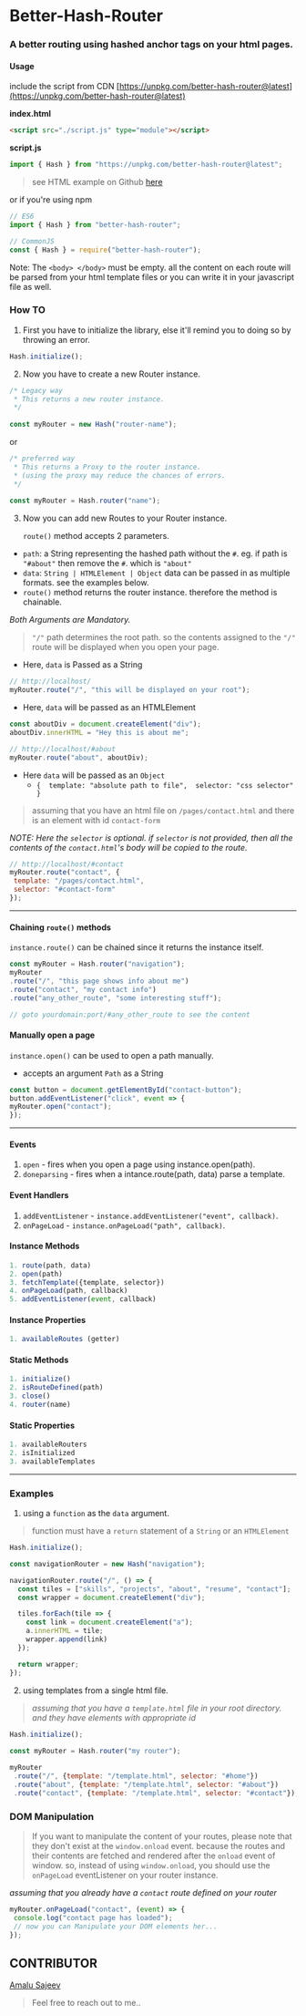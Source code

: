 # Better-Hash-Router
### A better routing using hashed anchor tags on your html pages.

#### Usage

include the script from CDN [https://unpkg.com/better-hash-router@latest](https://unpkg.com/better-hash-router@latest)

**index.html**
```html
<script src="./script.js" type="module"></script>
```
**script.js**
```javascript
import { Hash } from "https://unpkg.com/better-hash-router@latest";
```
> see HTML example on Github [here](https://github.com/amalu-sajeev-me/Better-Hash-Router/tree/main/examples)

or if you're using npm

```javascript
// ES6
import { Hash } from "better-hash-router";

// CommonJS
const { Hash } = require("better-hash-router");
```
 Note: The ``<body> </body>`` must be empty. all the content on each route will be parsed from your html template files or you can write it in your javascript file as well.

### How TO

1. First you have to initialize the library, else it'll remind you to doing so by throwing an error. 

```javascript
Hash.initialize();
```
2. Now you have to create a new Router instance.
```javascript
/* Legacy way
 * This returns a new router instance. 
 */
 
const myRouter = new Hash("router-name");
```
or
```javascript
/* preferred way
 * This returns a Proxy to the router instance. 
 * (using the proxy may reduce the chances of errors.
 */ 
 
const myRouter = Hash.router("name");
```
3. Now you can add new Routes to your Router instance.

   ``route()`` method accepts 2 parameters. 
  * ``path``: a String representing the hashed path without the ``#``. 
     eg. if path is ``"#about"`` then remove the ``#``. which is ``"about"``
  * ``data``: ``String | HTMLElement | Object``
     data can be passed in as multiple formats. see the examples below.
  * ``route()`` method returns the router instance. therefore the method is chainable.
     
   _Both Arguments are Mandatory._
 
 > ``"/"`` path determines the root path. so the contents assigned to the ``"/"`` route will be displayed when you open your page.
 
 
- Here, ``data`` is Passed as a String

```javascript
// http://localhost/
myRouter.route("/", "this will be displayed on your root");
```

- Here, ``data`` will be passed as an HTMLElement

```javascript
const aboutDiv = document.createElement("div");
aboutDiv.innerHTML = "Hey this is about me";

// http://localhost/#about
myRouter.route("about", aboutDiv);
```

- Here ``data`` will be passed as an ``Object``
  * ``{ 
    template: "absolute path to file", 
    selector: "css selector" 
    }``
 
 > assuming that you have an html file on ``/pages/contact.html`` and there is an element with id ``contact-form``
 
 _NOTE: Here the ``selector`` is optional._
 _if ``selector`` is not provided, then all the contents of the ``contact.html``'s body will be copied to the route._

```javascript
// http://localhost/#contact
myRouter.route("contact", { 
 template: "/pages/contact.html", 
 selector: "#contact-form" 
});
```
****

#### Chaining ``route()`` methods
``instance.route()`` can be chained since it returns the instance itself.

```javascript
const myRouter = Hash.router("navigation");
myRouter
.route("/", "this page shows info about me")
.route("contact", "my contact info")
.route("any_other_route", "some interesting stuff"); 

// goto yourdomain:port/#any_other_route to see the content
```
#### Manually open a page
 
``instance.open()`` can be used to open a path manually.
- accepts an argument ``Path`` as a String

```javascript
const button = document.getElementById("contact-button");
button.addEventListener("click", event => {
myRouter.open("contact");
});
```
****
#### Events

1. ``open`` - fires when you open a page using instance.open(path).
2. ``doneparsing`` - fires when a intance.route(path, data) parse a template.

#### Event Handlers

1. ``addEventListener`` - ``instance.addEventListener("event", callback)``.
2. ``onPageLoad`` - ``instance.onPageLoad("path", callback)``.

#### Instance Methods

```javascript
1. route(path, data)
2. open(path)
3. fetchTemplate({template, selector})
4. onPageLoad(path, callback)
5. addEventListener(event, callback)
```

#### Instance Properties

```javascript
1. availableRoutes (getter)
```
#### Static Methods

```javascript
1. initialize()
2. isRouteDefined(path)
3. close()
4. router(name)
```
#### Static Properties

```javascript
1. availableRouters
2. isInitialized
3. availableTemplates
```

****
 
 ### Examples

1. using a ``function`` as the ``data`` argument.
 > function must have a ``return`` statement of a ``String`` or an ``HTMLElement``
 
```javascript
Hash.initialize();

const navigationRouter = new Hash("navigation");

navigationRouter.route("/", () => {
  const tiles = ["skills", "projects", "about", "resume", "contact"];
  const wrapper = document.createElement("div");

  tiles.forEach(tile => {
    const link = document.createElement("a");
    a.innerHTML = tile;
    wrapper.append(link)
  });

  return wrapper;
});
```
2. using templates from a single html file.
 > _assuming that you have a ``template.html`` file in your root directory. and they have elements with appropriate id_
 
```javascript
Hash.initialize();
 
const myRouter = Hash.router("my router");

myRouter
 .route("/", {template: "/template.html", selector: "#home"})
 .route("about", {template: "/template.html", selector: "#about"})
 .route("contact", {template: "/template.html", selector: "#contact"});
```
 
### DOM Manipulation
> If you want to manipulate the content of your routes, please note that they don't exist at the ``window.onload`` event. because the routes and their contents are fetched and rendered after the ``onload`` event of window. so, instead of using ``window.onload``, you should use the ``onPageLoad`` eventListener on your router instance.
 
_assuming that you already have a ``contact`` route defined on your router_
 
 ```javascript
 myRouter.onPageLoad("contact", (event) => {
  console.log("contact page has loaded");
  // now you can Manipulate your DOM elements her...
 });
 ```
 
 
 
## CONTRIBUTOR
[Amalu Sajeev](https://www.amalusajeev.me)

> Feel free to reach out to me..

